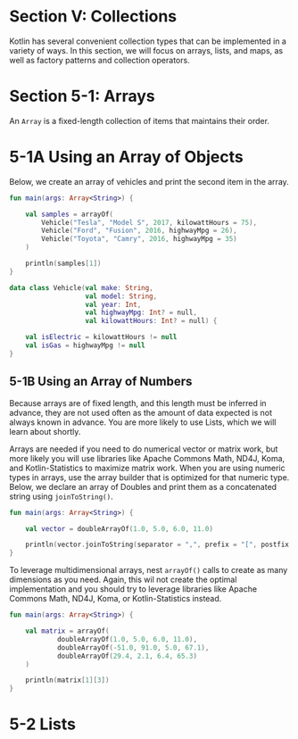 # Section V: Collections

Kotlin has several convenient collection types that can be implemented in a variety of ways. In this section, we will focus on arrays, lists, and maps, as well as factory patterns and collection operators.

# Section 5-1: Arrays

An `Array` is a fixed-length collection of items that maintains their order.

# 5-1A Using an Array of Objects

Below, we create an array of vehicles and print the second item in the array.

```kotlin
fun main(args: Array<String>) {

    val samples = arrayOf(
        Vehicle("Tesla", "Model S", 2017, kilowattHours = 75),
        Vehicle("Ford", "Fusion", 2016, highwayMpg = 26),
        Vehicle("Toyota", "Camry", 2016, highwayMpg = 35)
    )

    println(samples[1])
}

data class Vehicle(val make: String,
                   val model: String,
                   val year: Int,
                   val highwayMpg: Int? = null,
                   val kilowattHours: Int? = null) {

    val isElectric = kilowattHours != null
    val isGas = highwayMpg != null
}
```

## 5-1B Using an Array of Numbers

Because arrays are of fixed length, and this length must be inferred in advance, they are not used often as the amount of data expected is not always known in advance. You are more likely to use Lists, which we will learn about shortly.

Arrays are needed if you need to do numerical vector or matrix work, but more likely you will use libraries like Apache Commons Math, ND4J, Koma, and Kotlin-Statistics to maximize matrix work. When you are using numeric types in arrays, use the array builder that is optimized for that numeric type. Below, we declare an array of Doubles and print them as a concatenated string using `joinToString()`.

```kotlin
fun main(args: Array<String>) {

    val vector = doubleArrayOf(1.0, 5.0, 6.0, 11.0)

    println(vector.joinToString(separator = ",", prefix = "[", postfix = "]"))
}
```

To leverage multidimensional arrays, nest `arrayOf()` calls to create as many dimensions as you need. Again, this wil not create the optimal implementation and you should try to leverage libraries like Apache Commons Math, ND4J, Koma, or Kotlin-Statistics instead.

```kotlin
fun main(args: Array<String>) {

    val matrix = arrayOf(
            doubleArrayOf(1.0, 5.0, 6.0, 11.0),
            doubleArrayOf(-51.0, 91.0, 5.0, 67.1),
            doubleArrayOf(29.4, 2.1, 6.4, 65.3)
    )

    println(matrix[1][3])
}
```

# 5-2 Lists
